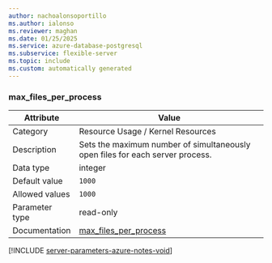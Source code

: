 ```yaml
---
author: nachoalonsoportillo
ms.author: ialonso
ms.reviewer: maghan
ms.date: 01/25/2025
ms.service: azure-database-postgresql
ms.subservice: flexible-server
ms.topic: include
ms.custom: automatically generated
---
```

### max_files_per_process

| Attribute | Value |
| --- | --- |
| Category | Resource Usage / Kernel Resources |
| Description | Sets the maximum number of simultaneously open files for each server process. |
| Data type | integer |
| Default value | `1000` |
| Allowed values | `1000` |
| Parameter type | read-only |
| Documentation | [max_files_per_process](https://www.postgresql.org/docs/17/runtime-config-resource.html#GUC-MAX-FILES-PER-PROCESS) |


[!INCLUDE [server-parameters-azure-notes-void](./server-parameters-azure-notes-void.md)]



